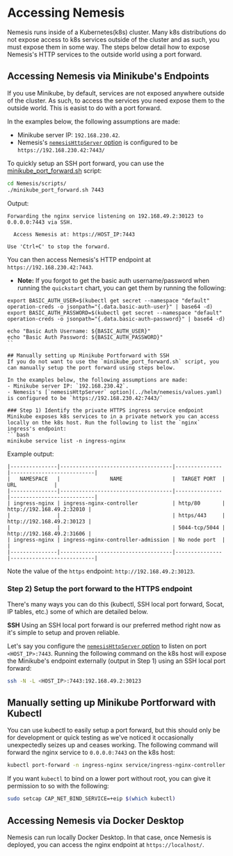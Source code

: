 # Accessing Nemesis
Nemesis runs inside of a Kubernetes(k8s) cluster. Many k8s distributions do not expose access to k8s services outside of the cluster and as such, you must expose them in some way. The steps below detail how to expose Nemesis's HTTP services to the outside world using a port forward.


## Accessing Nemesis via Minikube's Endpoints
If you use Minikube, by default, services are not exposed anywhere outside of the cluster. As such, to access the services you need expose them to the outside world. This is easist to do with a port forward.

In the examples below, the following assumptions are made:
- Minikube server IP: `192.168.230.42`.
- Nemesis's [`nemesisHttpServer` option](../helm/nemesis/values.yaml) is configured to be `https://192.168.230.42:7443/`

To quickly setup an SSH port forward, you can use the [minikube_port_forward.sh](../scripts/minikube_port_forward.sh) script:
```bash
cd Nemesis/scripts/
./minikube_port_forward.sh 7443
```
Output:
```
Forwarding the nginx service listening on 192.168.49.2:30123 to 0.0.0.0:7443 via SSH.

  Access Nemesis at: https://HOST_IP:7443

Use 'Ctrl+C' to stop the forward.
```
You can then access Nemesis's HTTP endpoint at `https://192.168.230.42:7443`.

* **Note:** If you forgot to get the basic auth username/password when running the `quickstart` chart, you can get them by running the following:
```
export BASIC_AUTH_USER=$(kubectl get secret --namespace "default" operation-creds -o jsonpath="{.data.basic-auth-user}" | base64 -d)
export BASIC_AUTH_PASSWORD=$(kubectl get secret --namespace "default" operation-creds -o jsonpath="{.data.basic-auth-password}" | base64 -d)

echo "Basic Auth Username: ${BASIC_AUTH_USER}"
echo "Basic Auth Password: ${BASIC_AUTH_PASSWORD}"
``

## Manually setting up Minikube Portforward with SSH
If you do not want to use the `minikube_port_forward.sh` script, you can manually setup the port forward using steps below.

In the examples below, the following assumptions are made:
- Minikube server IP: `192.168.230.42`.
- Nemesis's [`nemesisHttpServer` option](../helm/nemesis/values.yaml) is configured to be `https://192.168.230.42:7443/`

### Step 1) Identify the private HTTPS ingress service endpoint
Minikube exposes k8s services to in a private network you can access locally on the k8s host. Run the following to list the `nginx` ingress's endpoint:
```bash
minikube service list -n ingress-nginx
```
Example output:
```
|---------------|------------------------------------|---------------|---------------------------|
|   NAMESPACE   |                NAME                |  TARGET PORT  |            URL            |
|---------------|------------------------------------|---------------|---------------------------|
| ingress-nginx | ingress-nginx-controller           | http/80       | http://192.168.49.2:32010 |
|               |                                    | https/443     | http://192.168.49.2:30123 |
|               |                                    | 5044-tcp/5044 | http://192.168.49.2:31606 |
| ingress-nginx | ingress-nginx-controller-admission | No node port  |                           |
|---------------|------------------------------------|---------------|---------------------------|
```
Note the value of the `https` endpoint: `http://192.168.49.2:30123`.


### Step 2) Setup the port forward to the HTTPS endpoint
There's many ways you can do this (kubectl, SSH local port forward, Socat, IP tables, etc.) some of which are detailed below.

**SSH**
Using an SSH local port forward is our preferred method right now as it's simple to setup and proven reliable.

Let's say you configure the [`nemesisHttpServer` option](../helm/nemesis/values.yaml#L8) to listen on port `<HOST_IP>:7443`. Running the following command on the k8s host will expose the Minikube's endpoint externally (output in Step 1) using an SSH local port forward:
```bash
ssh -N -L <HOST_IP>:7443:192.168.49.2:30123
```



## Manually setting up Minikube Portforward with Kubectl
You can use kubectl to easily setup a port forward, but this should only be for development or quick testing as we've noticed it occasionally unexpectedly seizes up and ceases working. The following command will forward the nginx service to `0.0.0.0:7443` on the k8s host:
```bash
kubectl port-forward -n ingress-nginx service/ingress-nginx-controller 7443:443 --address=0.0.0.0
```

If you want `kubectl` to bind on a lower port without root, you can give it permission to so with the following:
```bash
sudo setcap CAP_NET_BIND_SERVICE=+eip $(which kubectl)
```

## Accessing Nemesis via Docker Desktop
Nemesis can run locally Docker Desktop. In that case, once Nemesis is deployed, you can access the nginx endpoint at `https://localhost/`.